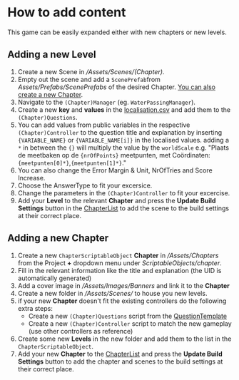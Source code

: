 # How to add content
This game can be easily expanded either with new chapters or new levels.

## Adding a new Level

1. Create a new Scene in */Assets/Scenes/(Chapter)*.
2. Empty out the scene and add a ``ScenePrefab``from *Assets/Prefabs/ScenePrefabs* of the desired Chapter. [You can also create a new Chapter](##Adding-a-new-Chapter).
3. Navigate to the ``(Chapter)Manager`` (eg. ``WaterPassingManager``).
4. Create a new **key** and **values** in the [localisation.csv](../master/Assets/Resources/localisation.csv) and add them to the ``(Chapter)Questions``. 
5. You can add values from public variables in the respective ``(Chapter)Controller`` to the question title and explanation by inserting ``{VARIABLE_NAME}`` or ``{VARIABLE_NAME[i]}`` in the localised values. adding a ``*`` in between the ``{}`` will multiply the value by the ``worldScale`` e.g. "Plaats de meetbaken op de ``{nrOfPoints}`` meetpunten, met Coördinaten: ``{meetpunten[0]*}``,``{meetpunten[1]*}``."
5. You can also change the Error Margin & Unit, NrOfTries and Score Increase.
6. Choose the AnswerType to fit your excersice.
7. Change the parameters in the ``(Chapter)Controller`` to fit your excercise.
8. Add your **Level** to the relevant **Chapter** and press the **Update Build Settings** button in the [ChapterList](../master/Assets/Chapters) to add the scene to the build settings at their correct place.

## Adding a new Chapter

1. Create a new ``ChapterScriptableObject`` **Chapter** in */Assets/Chapters* from the Project **+** dropdown menu under *ScriptableObjects/chapter*.
2. Fill in the relevant information like the title and explanation (the UID is automatically generated)
3. Add a cover image in */Assets/Images/Banners* and link it to the **Chapter**
4. Create a new folder in */Assets/Scenes/* to house you new levels.
5. if your new **Chapter** doesn't fit the existing controllers do the following extra steps:
    - Create a new ``(Chapter)Questions`` script from the [QuestionTemplate](../master/Assets/Scripts/Templates)
    - Create a new ``(Chapter)Controller`` script to match the new gameplay (use other controllers as reference)
6. Create some new **Levels** in the new folder and add them to the list in the ``ChapterScriptableObject``.
7. Add your new **Chapter** to the [ChapterList](../master/Assets/Chapters) and press the **Update Build Settings** button to add the chapter and scenes to the build settings at their correct place.